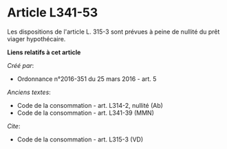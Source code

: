 # Article L341-53

Les dispositions de l'article L. 315-3 sont prévues à peine de nullité du prêt viager hypothécaire.

**Liens relatifs à cet article**

_Créé par_:

  - Ordonnance n°2016-351 du 25 mars 2016 - art. 5

_Anciens textes_:

  - Code de la consommation - art. L314-2, nullité (Ab)
  - Code de la consommation - art. L341-39 (MMN)

_Cite_:

  - Code de la consommation - art. L315-3 (VD)

